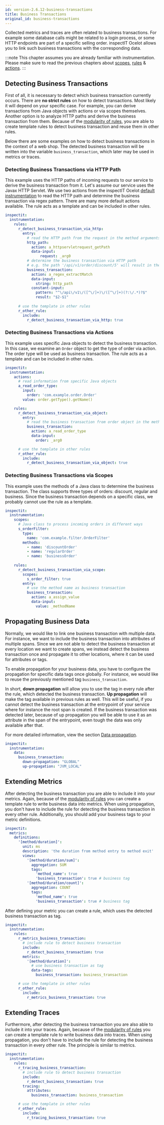 ```yaml
---
id: version-2.6.12-business-transactions
title: Business Transactions
original_id: business-transactions
---
```


Collected metrics and traces are often related to business transactions. 
For example some database calls might be related to a login process, or some HTTP endpoints are part of 
a specific selling order.
inspectIT Ocelot allows you to link such business transactions with the corresponding data. 

:::note
This chapter assumes you are already familiar with instrumentation. 
Please make sure to read the previous chapters about [scopes](instrumentation/scopes.md), [rules](instrumentation/rules.md) & [actions](instrumentation/actions.md).
:::

## Detecting Business Transactions

First of all, it is necessary to detect which business transaction currently occurs. 
There are **no strict rules** on how to detect transactions. Most likely it will depend on your specific case.
For example, you can derive transactions from Java objects with actions or via scopes themselves.
Another option is to analyze HTTP paths and derive the business transaction from them.
Because of the [modularity of rules](instrumentation/rules.md#modularizing-rules), 
you are able to create template rules to detect business transaction and reuse them in other rules.

Below there are some examples on how to detect business transactions in the context of a web shop. 
The detected business transaction will be written into the variable `business_transaction`, which later may be used
in metrics or traces.

### Detecting Business Transactions via HTTP Path

This example uses the HTTP paths of incoming requests to our service to derive the business transaction from it.
Let's assume our service uses the Javax HTTP Servlet.
We use two actions from the inspectIT Ocelot [default instrumentation](default-instrumentation/default-instrumentation.md) 
to read the HTTP path and determine the business transaction via regex pattern. There are many more default actions available.
The rule acts as a template and can be included in other rules.

```yaml
inspectit:
  instrumentation:
    rules:
      r_detect_business_transaction_via_http:
        entry:
          # read the HTTP path from the request in the method arguments
          http_path:
            action: a_httpservletrequest_getPath
            data-input:
                request: _arg0
          # determine the business transaction via HTTP path
          # e.g. the path '/api/v1/order/discount/5' will result in the transaction 'discount-order'
          business_transaction:
            action: a_regex_extractMatch
            data-input:
              string: http_path
            constant-input:
              pattern: "^\/api\/v1\/([^\/]+)\/([^\/]+)(?:\/.*)?$"
              result: "$2-$1"
              
      # use the template in other rules
      r_other_rule:
        include:
          r_detect_business_transaction_via_http: true
```

### Detecting Business Transactions via Actions

This example uses specific Java objects to detect the business transaction.
In this case, we examine an `Order` object to get the type of order via action.
The order type will be used as business transaction. The rule acts as a template and can be included in other rules.

```yaml
inspectit:
  instrumentation:
    actions:
      # read information from specific Java objects
      a_read_order_type:
        input:
          order: 'com.example.order.Order'
        value: order.getType().getName()

    rules:
      r_detect_business_transaction_via_object:
        entry:
          # read the business transaction from order object in the method arguments
          business_transaction:
            action: a_read_order_type
            data-input:
              order: _arg0

      # use the template in other rules
      r_other_rule:
        include:
          r_detect_business_transaction_via_object: true
```


### Detecting Business Transactions via Scopes

This example uses the methods of a Java class to determine the business transaction.
The class supports three types of orders: discount, regular and business.
Since the business transaction depends on a specific class, we probably cannot use the rule as a template.

```yaml
inspectit:
  instrumentation:
    scopes:
      # Java class to process incoming orders in different ways
      s_orderFilter:
        type:
          name: 'com.example.filter.OrderFilter'
        methods:
          - name: 'discountOrder'
          - name: 'regularOrder'
          - name: 'businessOrder'
            
    rules:
      r_detect_business_transaction_via_scope:
        scopes:
          s_order_filter: true
        entry:
          # use the method name as business transaction
          business_transaction:
            action: a_assign_value
            data-input:
              value: _methodName
```


## Propagating Business Data

Normally, we would like to link one business transaction with multiple data. For instance, we want to include the
business transaction into attributes of multiple spans. Since we are not able to detect the business transaction 
at every location we want to create spans, we instead detect the business transaction once and propagate it to other
locations, where it can be used for attributes or tags.

To enable propagation for your business data, you have to configure the propagation for specific data tags once globally. 
For instance, we would like to reuse the previously mentioned tag `business_transaction`. 

In short, **down propagation** will allow you to use the tag in every rule after the rule, which detected the business transaction.
**Up propagation** will make the tag available in previous rules as well. 
This will be useful, if you cannot detect the business transaction at the entrypoint of your service where for instance
the root span is created.
If the business transaction was detected later, because of up propagation you will be able to use it as an attribute 
in the span of the entrypoint, even tough the data was only available after that.

For more detailed information, view the section [Data propagation](instrumentation/data-propagation.md).

```yaml
inspectit:
  instrumentation:
    data:
      business_transaction: 
        down-propagation: "GLOBAL"
        up-propagation: "JVM_LOCAL"
```

## Extending Metrics

After detecting the business transaction you are able to include it into your metrics.
Again, because of the [modularity of rules](instrumentation/rules.md#modularizing-rules) you can create a template
rule to write business data into metrics. When using propagation, you don't have to include the rule for detecting the
business transaction in every other rule. Additionally, you should add your business tags to your metric definitions.

```yaml
inspectit:
  metrics:
    definitions:
      '[method/duration]':
        unit: ms
        description: 'the duration from method entry to method exit'
        views:
          '[method/duration/sum]':
            aggregation: SUM
            tags:
              'method_name': true
              'business_transaction': true # business tag
          '[method/duration/count]':
            aggregation: COUNT
            tags:
              'method_name': true
              'business_transaction': true # business tag
```

After defining your metric you can create a rule, which uses the detected business transaction as tag.

```yaml
inspectit:
  instrumentation:
    rules:
      r_metrics_business_transaction:
        # include rule to detect business transaction
        include:
          r_detect_business_transaction: true
        metrics:
          '[method/duration]':
            # use business transaction as tag
            data-tags:
              business_transaction: business_transaction

      # use the template in other rules
      r_other_rule:
        include:
          r_metrics_business_transaction: true
```

## Extending Traces

Furthermore, after detecting the business transaction you are also able to include it into your traces.
Again, because of the [modularity of rules](instrumentation/rules.md#modularizing-rules) you can create a template
rule to write business data into traces. When using propagation, you don't have to include the rule for detecting the
business transaction in every other rule. The principle is similar to metrics.

```yaml
inspectit:
  instrumentation:
    rules:
      r_tracing_business_transaction:
        # include rule to detect business transaction
        include:
          r_detect_business_transaction: true
        tracing:
          attributes:
            business_transaction: business_transaction

      # use the template in other rules
      r_other_rule:
        include:
          r_tracing_business_transaction: true
```
